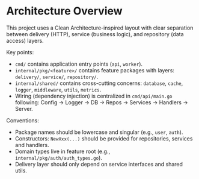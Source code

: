 # Architecture Overview

This project uses a Clean Architecture-inspired layout with clear separation between delivery (HTTP), service (business logic), and repository (data access) layers.

Key points:
- `cmd/` contains application entry points (`api`, `worker`).
- `internal/pkg/<feature>/` contains feature packages with layers: `delivery/`, `service/`, `repository/`.
- `internal/shared/` contains cross-cutting concerns: `database`, `cache`, `logger`, `middleware`, `utils`, `metrics`.
- Wiring (dependency injection) is centralized in `cmd/api/main.go` following: Config → Logger → DB → Repos → Services → Handlers → Server.

Conventions:
- Package names should be lowercase and singular (e.g., `user`, `auth`).
- Constructors: `NewXxx(...)` should be provided for repositories, services and handlers.
- Domain types live in feature root (e.g., `internal/pkg/auth/auth_types.go`).
- Delivery layer should only depend on service interfaces and shared utils.

